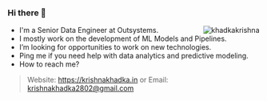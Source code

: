### Hi there 👋
<img align="right" src="https://github-readme-stats.vercel.app/api?username=khadkakrishna&show_icons=true&locale=en" alt="khadkakrishna" />


- I'm a Senior Data Engineer at Outsystems.
- I mostly work on the development of ML Models and Pipelines.
- I’m looking for opportunities to work on new technologies.
- Ping me if you need help with data analytics and predictive modeling.
- How to reach me? 
> Website: https://krishnakhadka.in or Email: krishnakhadka2802@gmail.com
<!--
<h2 align="left">My Github Stats:</h2>

<p align="left">
	<a href="https://github.com/ryo-ma/github-profile-trophy"><img src="https://github-profile-trophy.vercel.app/?username=khadkakrishna&margin-w=5&margin-h=5&no-bg=true&no-frame=true&theme=onedark" alt="khadkakrishna" /></a>
</p>

<p><img align="left" src="https://github-readme-stats.vercel.app/api/top-langs?username=khadkakrishna&show_icons=true&locale=en&layout=compact" alt="khadkakrishna" /></p>
-->

